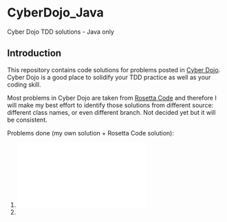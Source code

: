 # CyberDojo_Java
Cyber Dojo TDD solutions - Java only

## Introduction
This repository contains code solutions for problems posted in [Cyber Dojo](https://cyber-dojo.org/creator/home). Cyber Dojo is a good place to solidify your TDD practice as well as your coding skill.

Most problems in Cyber Dojo are taken from [Rosetta Code](https://rosettacode.org/wiki/Rosetta_Code) and therefore I will make my best effort to identify those solutions from different source: different class names, or even different branch. Not decided yet but it will be consistent.

Problems done (my own solution + Rosetta Code solution):
1. ![ABC Problem](src/main/java/com/rtaylor02/abc_problem/App.java)
2. 
